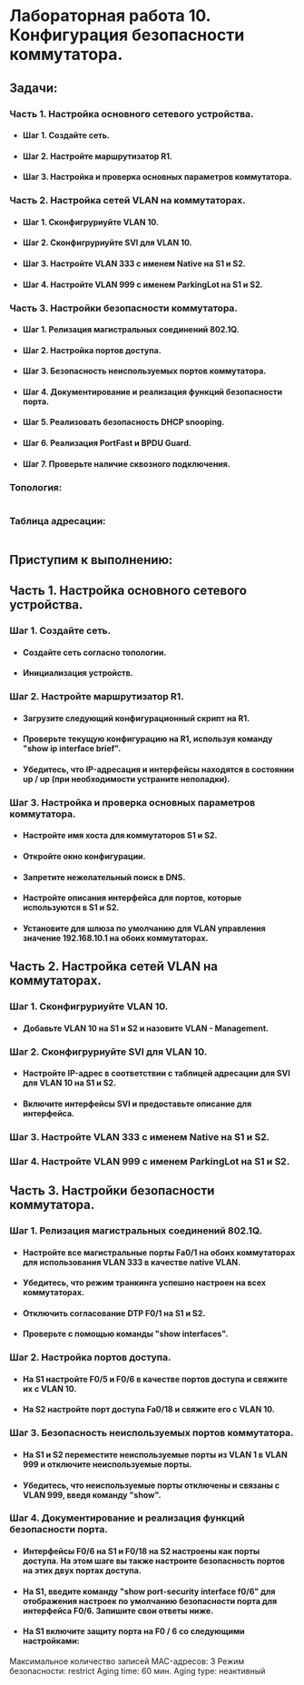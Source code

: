 # Лабораторная работа 10. Конфигурация безопасности коммутатора.
## Задачи:
### Часть 1. Настройка основного сетевого устройства.
- #### Шаг 1. Создайте сеть.
- #### Шаг 2. Настройте маршрутизатор R1.
- #### Шаг 3. Настройка и проверка основных параметров коммутатора.
### Часть 2. Настройка сетей VLAN на коммутаторах.
- #### Шаг 1. Сконфигруриуйте VLAN 10.
- #### Шаг 2. Сконфигруриуйте SVI для VLAN 10.
- #### Шаг 3. Настройте VLAN 333 с именем Native на S1 и S2.
- #### Шаг 4. Настройте VLAN 999 с именем ParkingLot на S1 и S2.
### Часть 3. Настройки безопасности коммутатора.
- #### Шаг 1. Релизация магистральных соединений 802.1Q.
- #### Шаг 2. Настройка портов доступа.
- #### Шаг 3. Безопасность неиспользуемых портов коммутатора.
- #### Шаг 4. Документирование и реализация функций безопасности порта.
- #### Шаг 5. Реализовать безопасность DHCP snooping.
- #### Шаг 6. Реализация PortFast и BPDU Guard.
- #### Шаг 7. Проверьте наличие сквозного подключения.

### Топология:
![]()
### Таблица адресации:
![]()
## Приступим к выполнению:
## Часть 1. Настройка основного сетевого устройства.
### Шаг 1. Создайте сеть.
- #### Создайте сеть согласно топологии.

- #### Инициализация устройств.

### Шаг 2. Настройте маршрутизатор R1.
- #### Загрузите следующий конфигурационный скрипт на R1.

- #### Проверьте текущую конфигурацию на R1, используя команду "show ip interface brief".

- #### Убедитесь, что IP-адресация и интерфейсы находятся в состоянии up / up (при необходимости устраните неполадки).

### Шаг 3. Настройка и проверка основных параметров коммутатора.
- #### Настройте имя хоста для коммутаторов S1 и S2.

- #### Откройте окно конфигурации.

- #### Запретите нежелательный поиск в DNS.

- #### Настройте описания интерфейса для портов, которые используются в S1 и S2.

- #### Установите для шлюза по умолчанию для VLAN управления значение 192.168.10.1 на обоих коммутаторах.

## Часть 2. Настройка сетей VLAN на коммутаторах.
### Шаг 1. Сконфигруриуйте VLAN 10.
- #### Добавьте VLAN 10 на S1 и S2 и назовите VLAN - Management.

### Шаг 2. Сконфигруриуйте SVI для VLAN 10.
- #### Настройте IP-адрес в соответствии с таблицей адресации для SVI для VLAN 10 на S1 и S2. 

- #### Включите интерфейсы SVI и предоставьте описание для интерфейса.

### Шаг 3. Настройте VLAN 333 с именем Native на S1 и S2.

### Шаг 4. Настройте VLAN 999 с именем ParkingLot на S1 и S2.

## Часть 3. Настройки безопасности коммутатора.
### Шаг 1. Релизация магистральных соединений 802.1Q.
- #### Настройте все магистральные порты Fa0/1 на обоих коммутаторах для использования VLAN 333 в качестве native VLAN.

- #### Убедитесь, что режим транкинга успешно настроен на всех коммутаторах.

- #### Отключить согласование DTP F0/1 на S1 и S2.

- #### Проверьте с помощью команды "show interfaces".

### Шаг 2. Настройка портов доступа.
- #### На S1 настройте F0/5 и F0/6 в качестве портов доступа и свяжите их с VLAN 10.

- #### На S2 настройте порт доступа Fa0/18 и свяжите его с VLAN 10.

### Шаг 3. Безопасность неиспользуемых портов коммутатора.
- #### На S1 и S2 переместите неиспользуемые порты из VLAN 1 в VLAN 999 и отключите неиспользуемые порты.

- #### Убедитесь, что неиспользуемые порты отключены и связаны с VLAN 999, введя команду "show".

### Шаг 4. Документирование и реализация функций безопасности порта.
- #### Интерфейсы F0/6 на S1 и F0/18 на S2 настроены как порты доступа. На этом шаге вы также настроите безопасность портов на этих двух портах доступа.

- #### На S1, введите команду "show port-security interface f0/6" для отображения настроек по умолчанию безопасности порта для интерфейса F0/6. Запишите свои ответы ниже.

- #### На S1 включите защиту порта на F0 / 6 со следующими настройками:
Максимальное количество записей MAC-адресов: 3
Режим безопасности: restrict
Aging time: 60 мин.
Aging type: неактивный

























